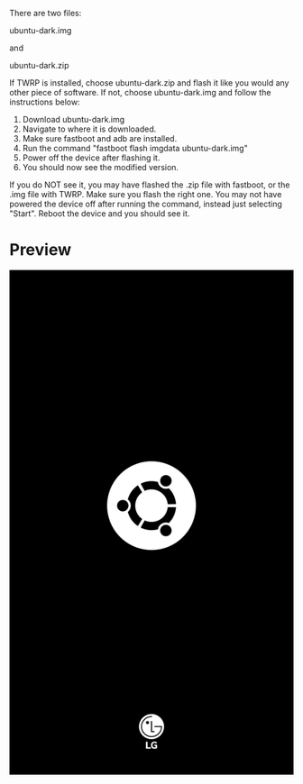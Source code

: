 There are two files:

ubuntu-dark.img

and

ubuntu-dark.zip

If TWRP is installed, choose ubuntu-dark.zip and flash it like you would any other piece of software.
If not, choose ubuntu-dark.img and follow the instructions below:
1. Download ubuntu-dark.img
2. Navigate to where it is downloaded.
3. Make sure fastboot and adb are installed.
4. Run the command "fastboot flash imgdata ubuntu-dark.img"
5. Power off the device after flashing it.
6. You should now see the modified version.

If you do NOT see it, you may have flashed the .zip file with fastboot, or the .img file with TWRP. Make sure you flash the right one. You may not have powered the device off after running the command, instead just selecting "Start". Reboot the device and you should see it.

# Preview
![Preview](./preview.png)
